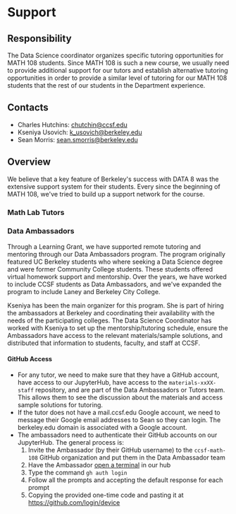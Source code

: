 # Support

## Responsibility
The Data Science coordinator organizes specific tutoring opportunities for MATH 108 students. Since MATH 108 is such a new course, we usually need to provide additional support for our tutors and establish alternative tutoring opportunities in order to provide a similar level of tutoring for our MATH 108 students that the rest of our students in the Department experience.

## Contacts
- Charles Hutchins: chutchin@ccsf.edu
- Kseniya Usovich: k_usovich@berkeley.edu
- Sean Morris: sean.smorris@berkeley.edu

## Overview
We believe that a key feature of Berkeley's success with DATA 8 was the extensive support system for their students. Every since the beginning of MATH 108, we've tried to build up a support network for the course. 

### Math Lab Tutors

### Data Ambassadors
Through a Learning Grant, we have supported remote tutoring and mentoring through our Data Ambassadors program. The program originally featured UC Berkeley students who where seeking a Data Science degree and were former Community College students. These students offered virtual homework support and mentorship. Over the years, we have worked to include CCSF students as Data Ambassadors, and we've expanded the program to include Laney and Berkeley City College. 

Kseniya has been the main organizer for this program. She is part of hiring the ambassadors at Berkeley and coordinating their availability with the needs of the participating colleges. The Data Science Coordinator has worked with Kseniya to set up the mentorship/tutoring schedule, ensure the Ambassadors have access to the relevant materials/sample solutions, and distributed that information to students, faculty, and staff at CCSF.

#### GitHub Access
- For any tutor, we need to make sure that they have a GitHub account, have access to our JupyterHub, have access to the `materials-xxXX-staff` repository, and are part of the Data Ambassadors or Tutors team. This allows them to see the discussion about the materials and access sample solutions for tutoring.
- If the tutor does not have a mail.ccsf.edu Google account, we need to message their Google email addresses to Sean so they can login. The berkeley.edu domain is associated with a Google account.
- The ambassadors need to authenticate their GitHub accounts on our JupyterHub. The general process is:
    1. Invite the Ambassador (by their GitHub username) to the `ccsf-math-108` GitHub organization and put them in the Data Ambassador team
    1. Have the Ambassador [open a terminal](https://jupyterlab.readthedocs.io/en/latest/user/terminal.html) in our hub
    1. Type the command `gh auth login`
    1. Follow all the prompts and accepting the default response for each prompt
    1. Copying the provided one-time code and pasting it at https://github.com/login/device